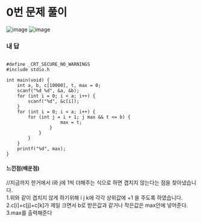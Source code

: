 # 0번 문제 풀이
![image](https://user-images.githubusercontent.com/81015704/121330205-c2574d00-c950-11eb-9cca-0315577ec444.png)
![image](https://user-images.githubusercontent.com/81015704/121330230-c7b49780-c950-11eb-967b-3a8f4c9a53e1.png)


### 내 답
<pre><code>
#define _CRT_SECURE_NO_WARNINGS
#include stdio.h

int main(void) {
	int a, b, c[10000], t, max = 0;
	scanf("%d %d", &a, &b);
	for (int i = 0; i < a; i++) {
		scanf("%d", &c[i]);
	}
	for (int i = 0; i < a; i++) {
		for (int j = i + 1; j<a ; j++) {
			for (int k = j + 1; k< a; k++) {
				t = c[i] + c[j] + c[k];
				if (t > max && t <= b) {
					max = t;
				}
			}
		}
	}
	printf("%d", max);
}
</code></pre>


#### 느낀점(배운점)
//지금까지 한거에서 i와 j에 1씩 더해주는 식으로 하면 겹치지 않는다는 점을 찾아냈습니다.<br>
1.위와 같이 겹치지 않게 하기위해 i j k에 각각 상위값에 +1 을 주도록 하였습니다.<br>
2.c[i]+c[j]+c[k]가 제일 크면서 b로 받은값과 같거나 작은값은 max안에 넣어준다.<br>
3.max를 출력해준다
